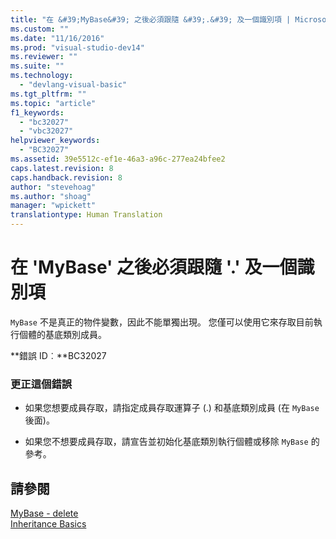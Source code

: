```yaml
---
title: "在 &#39;MyBase&#39; 之後必須跟隨 &#39;.&#39; 及一個識別項 | Microsoft Docs"
ms.custom: ""
ms.date: "11/16/2016"
ms.prod: "visual-studio-dev14"
ms.reviewer: ""
ms.suite: ""
ms.technology: 
  - "devlang-visual-basic"
ms.tgt_pltfrm: ""
ms.topic: "article"
f1_keywords: 
  - "bc32027"
  - "vbc32027"
helpviewer_keywords: 
  - "BC32027"
ms.assetid: 39e5512c-ef1e-46a3-a96c-277ea24bfee2
caps.latest.revision: 8
caps.handback.revision: 8
author: "stevehoag"
ms.author: "shoag"
manager: "wpickett"
translationtype: Human Translation
---
```

# 在 &#39;MyBase&#39; 之後必須跟隨 &#39;.&#39; 及一個識別項
`MyBase` 不是真正的物件變數，因此不能單獨出現。 您僅可以使用它來存取目前執行個體的基底類別成員。  
  
 **錯誤 ID︰**BC32027  
  
### 更正這個錯誤  
  
-   如果您想要成員存取，請指定成員存取運算子 \(.\) 和基底類別成員 \(在 `MyBase` 後面\)。  
  
-   如果您不想要成員存取，請宣告並初始化基底類別執行個體或移除 `MyBase` 的參考。  
  
## 請參閱  
 [MyBase \- delete](http://msdn.microsoft.com/zh-tw/52491d06-6451-4f6f-9aa6-8fab59bbc2b9)   
 [Inheritance Basics](../../visual-basic/programming-guide/language-features/objects-and-classes/inheritance-basics.md)